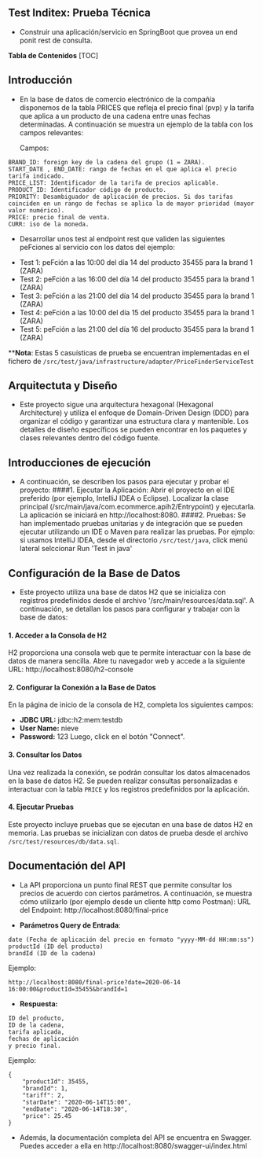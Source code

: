 ## Test Inditex: Prueba Técnica

- Construir una aplicación/servicio en SpringBoot que provea un end ponit rest de consulta.

**Tabla de Contenidos**
[TOC]

## Introducción
- En la base de datos de comercio electrónico de la compañía disponemos de la tabla PRICES que refleja el precio final (pvp) y la tarifa que aplica a un producto de una cadena entre unas fechas determinadas. A continuación se muestra un ejemplo de la tabla con los campos relevantes:

	Campos:
```
BRAND_ID: foreign key de la cadena del grupo (1 = ZARA).
START_DATE , END_DATE: rango de fechas en el que aplica el precio tarifa indicado.
PRICE_LIST: Identificador de la tarifa de precios aplicable.
PRODUCT_ID: Identificador código de producto.
PRIORITY: Desambiguador de aplicación de precios. Si dos tarifas coinciden en un rango de fechas se aplica la de mayor prioridad (mayor valor numérico).
PRICE: precio final de venta.
CURR: iso de la moneda.
```


* Desarrollar unos test al endpoint rest que validen las siguientes peFciones al servicio con los datos del ejemplo:
- Test 1: peFción a las 10:00 del día 14 del producto 35455 para la brand 1 (ZARA)
- Test 2: peFción a las 16:00 del día 14 del producto 35455 para la brand 1 (ZARA)
- Test 3: peFción a las 21:00 del día 14 del producto 35455 para la brand 1 (ZARA)
- Test 4: peFción a las 10:00 del día 15 del producto 35455 para la brand 1 (ZARA)
- Test 5: peFción a las 21:00 del día 16 del producto 35455 para la brand 1 (ZARA)


 ****Nota**: Estas 5 casuísticas de prueba se encuentran implementadas en el fichero de `/src/test/java/infrastructure/adapter/PriceFinderServiceTest`

## Arquitectuta y Diseño
- Este proyecto sigue una arquitectura hexagonal (Hexagonal Architecture) y utiliza el enfoque de Domain-Driven Design (DDD) para organizar el código y garantizar una estructura clara y mantenible. Los detalles de diseño específicos se pueden encontrar en los paquetes y clases relevantes dentro del código fuente.


## Introducciones de ejecución
- A continuación, se describen los pasos para ejecutar y probar el proyecto:
####1. Ejecutar la Aplicación:
	Abrir el proyecto en el IDE preferido (por ejemplo, IntelliJ IDEA o Eclipse).
	Localizar la clase principal (/src/main/java/com.ecommerce.apih2/Entrypoint) y ejecutarla.
	La aplicación se iniciará en http://localhost:8080.
####2. Pruebas:
	Se han implementado pruebas unitarias y de integración que se pueden ejecutar utilizando un IDE o Maven para realizar las pruebas.
	Por ejmplo: si usamos IntelliJ IDEA, desde el directorio `/src/test/java`, click menú lateral selccionar Run 'Test in java'

## Configuración de la Base de Datos

- Este proyecto utiliza una base de datos H2 que se inicializa con registros predefinidos desde el archivo '/src/main/resources/data.sql'. A continuación, se detallan los pasos para configurar y trabajar con la base de datos:
#### 1. Acceder a la Consola de H2
H2 proporciona una consola web que te permite interactuar con la base de datos de manera sencilla. Abre tu navegador web y accede a la siguiente URL: http://localhost:8080/h2-console
#### 2. Configurar la Conexión a la Base de Datos
En la página de inicio de la consola de H2, completa los siguientes campos:

- **JDBC URL:**  jdbc:h2:mem:testdb
- **User Name:** nieve
- **Password:** 123
Luego, click en el botón "Connect".
#### 3. Consultar los Datos
Una vez realizada la conexión, se podrán consultar los datos almacenados en la base de datos H2. Se pueden realizar consultas personalizadas e interactuar con la tabla `PRICE` y los registros predefinidos por la aplicación.
#### 4. Ejecutar Pruebas
Este proyecto incluye pruebas que se ejecutan en una base de datos H2 en memoria. Las pruebas se inicializan con datos de prueba desde el archivo `/src/test/resources/db/data.sql`.


## Documentación del API
- La API proporciona un punto final REST que permite consultar los precios de acuerdo con ciertos parámetros. A continuación, se muestra cómo utilizarlo (por ejemplo desde un cliente http como Postman):
URL del Endpoint: http://localhost:8080/final-price

- **Parámetros Query de Entrada**:
```
date (Fecha de aplicación del precio en formato "yyyy-MM-dd HH:mm:ss")
productId (ID del producto)
brandId (ID de la cadena)
```
Ejemplo:
```
http://localhost:8080/final-price?date=2020-06-14 16:00:00&productId=35455&brandId=1
```

- **Respuesta:**
```
ID del producto, 
ID de la cadena, 
tarifa aplicada, 
fechas de aplicación 
y precio final.
```
Ejemplo:
```
{
    "productId": 35455,
    "brandId": 1,
    "tariff": 2,
    "starDate": "2020-06-14T15:00",
    "endDate": "2020-06-14T18:30",
    "price": 25.45
}
```

- Además, la documentación completa del API se encuentra en Swagger. Puedes acceder a ella en http://localhost:8080/swagger-ui/index.html

